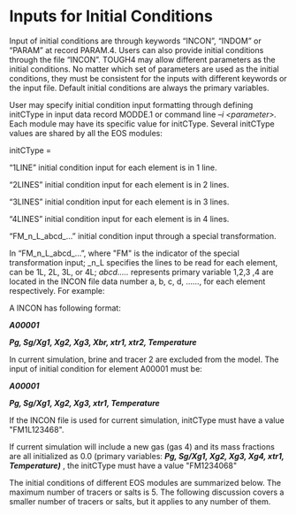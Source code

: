# Inputs for Initial Conditions&#x20;

Input of initial conditions are through keywords “INCON”, “INDOM” or “PARAM” at record PARAM.4. Users can also provide initial conditions through the file “INCON”. TOUGH4 may allow different parameters as the initial conditions. No matter which set of parameters are used as the initial conditions, they must be consistent for the inputs with different keywords or the input file. Default initial conditions are always the primary variables.&#x20;

User may specify initial condition input formatting  through defining initCType in input data record MODDE.1 or command line _–i \<parameter>._ Each module may have its specific value for initCType. Several initCType values are shared by all the EOS modules:&#x20;

&#x20;initCType =

&#x20;                 “1LINE”              initial condition input for each element is in 1 line.

&#x20;                 “2LINES”           initial condition input for each element is in 2 lines.

&#x20;                 “3LINES”           initial condition input for each element is in 3 lines.

&#x20;                 “4LINES”           initial condition input for each element is in 4 lines.

&#x20;                 “FM_n_L_abcd_...”  initial condition input through a special transformation. &#x20;

In  “FM_n_L_abcd_...”, where "FM" is the indicator of the special transformation input; _n_L specifies the lines to be read for each element, can be 1L, 2L, 3L, or 4L; _abcd....._ represents primary variable 1,2,3 ,4 are located in the INCON file data number a, b, c, d, ......, for each element respectively. For example:

A INCON has following format:

_**A00001**_

_**Pg, Sg/Xg1,  Xg2, Xg3, Xbr, xtr1, xtr2, Temperature**_

In current simulation,  brine and tracer 2 are excluded from the model.   The input of initial condition for element A00001 must be:

_**A00001**_

_**Pg,  Sg/Xg1, Xg2, Xg3, xtr1, Temperature**_

If the INCON file is used for current simulation,  initCType must have a value "FM1L123468".

If current simulation will include a new gas (gas 4)  and its mass fractions are all initialized as 0.0 (primary variables: _**Pg, Sg/Xg1,  Xg2,  Xg3,  Xg4,  xtr1, Temperature)**_ , the initCType must have a value "FM1234068"&#x20;

The initial conditions of different EOS modules are summarized below. The maximum number of tracers or salts is 5. The following discussion covers a smaller number of tracers or salts, but it applies to any number of them.
